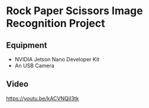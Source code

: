 #  Rock Paper Scissors Image Recognition Project

## Equipment
- NVIDIA Jetson Nano Developer Kit
- An USB Camera

## Video
https://youtu.be/kACVNQiI3tk
